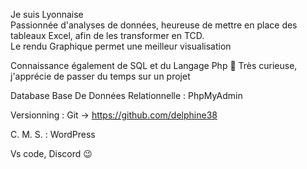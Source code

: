 Je suis Lyonnaise
<br>
Passionnée d'analyses de données, heureuse de mettre en place des tableaux Excel, afin de les transformer en TCD. 
<br>
Le rendu Graphique permet une meilleur visualisation

Connaissance également de SQL et du Langage Php 🙂
Très curieuse, j'apprécie de passer du temps sur un projet

Database Base De Données Relationnelle : 
PhpMyAdmin

Versionning : 
Git -> https://github.com/delphine38

C. M. S. :
WordPress

Vs code, Discord 😉

